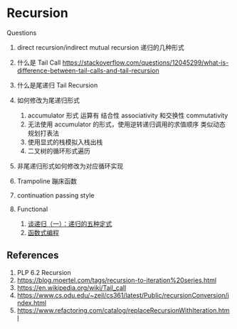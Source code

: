 # Recursion

Questions

1. direct recursion/indirect mutual recursion 递归的几种形式

1. 什么是 Tail Call https://stackoverflow.com/questions/12045299/what-is-difference-between-tail-calls-and-tail-recursion
1. 什么是尾递归 Tail Recursion
1. 如何修改为尾递归形式
    1. accumulator 形式 运算有 结合性 associativity 和交换性 commutativity
    1. 无法使用 accumulator 的形式，使用逆转递归调用的求值顺序 类似动态规划打表法
    1. 使用显式的栈模拟入栈出栈
    1. 二叉树的循环形式遍历
1. 非尾递归形式如何修改为对应循环实现
1. Trampoline 蹦床函数
1. continuation passing style

1. Functional
    1. [谈递归（一）：递归的五种定式](https://zhuanlan.zhihu.com/p/84452538)
    1. [函数式编程](https://www.bilibili.com/video/BV1Mh411Z7LC)

## References

1. PLP 6.2 Recursion
1. https://blog.moertel.com/tags/recursion-to-iteration%20series.html
1. https://en.wikipedia.org/wiki/Tail_call
1. https://www.cs.odu.edu/~zeil/cs361/latest/Public/recursionConversion/index.html
1. https://www.refactoring.com/catalog/replaceRecursionWithIteration.html
